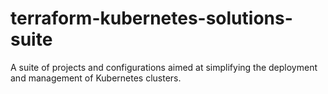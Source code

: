 # terraform-kubernetes-solutions-suite
A suite of projects and configurations aimed at simplifying the deployment and management of Kubernetes clusters.
